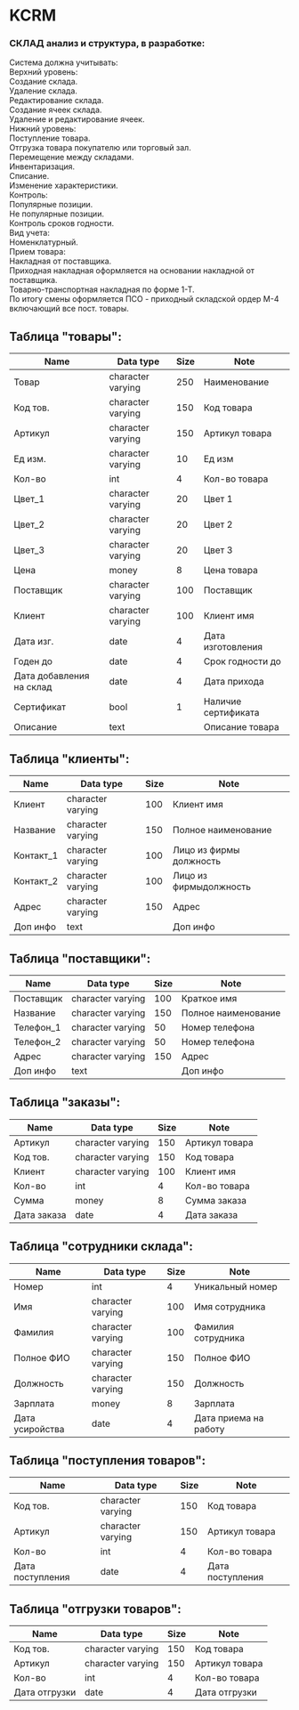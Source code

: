 # KCRM  
### СКЛАД анализ и структура, в разработке: 
Система должна учитывать:  
Верхний уровень:  
	Создание склада.  
	Удаление склада.  
	Редактирование склада.  
	Создание ячеек склада.  
	Удаление и редактирование ячеек.  
Нижний уровень:  
	Поступление товара.  
	Отгрузка товара покупателю или торговый зал.  
	Перемещение между складами.  
	Инвентаризация.  
	Списание.  
	Изменение характеристики.  
Контроль:  
	Популярные позиции.  
	Не популярные позиции.  
	Контроль сроков годности.  
Вид учета:  
	Номенклатурный.  
Прием товара:  
	Накладная от поставщика.  
	Приходная накладная оформляется на основании накладной от поставщика.  
	Товарно-транспортная накладная по форме 1-Т.  
	По итогу смены оформляется ПСО - приходный складской ордер М-4 включающий все пост. товары.  

## Таблица "товары":  
Name | Data type | Size	| Note  
---- | ----- | ------ | -------
Товар | character varying | 250 | Наименование  
Код тов. | character varying | 150 | Код товара  
Артикул | character varying | 150 | Артикул товара  
Ед изм. | character varying | 10 | Ед изм  
Кол-во | int | 4 | Кол-во товара  
Цвет_1 | character varying | 20 | Цвет 1  
Цвет_2 | character varying | 20 | Цвет 2  
Цвет_3 | character varying | 20 | Цвет 3  
Цена | money | 8 | Цена товара  
Поставщик | character varying | 100 | Поставщик  
Клиент | character varying | 100 | Клиент имя  
Дата изг. | date | 4 | Дата изготовления  
Годен до | date | 4 | Срок годности до  
Дата добавления на склад  | date  |  4  | Дата прихода   
Сертификат | bool | 1 | Наличие сертификата  
Описание  | text | | Описание товара  

## Таблица "клиенты":  
Name | Data type | Size	| Note  
---- | ----- | ------ | -------
Клиент | character varying | 100 | Клиент имя  
Название | character varying | 150 | Полное наименование  
Контакт_1 | character varying | 100 | Лицо из фирмы должность  
Контакт_2 | character varying | 100 | Лицо из фирмыдолжность  
Адрес | character varying | 150 | Адрес
Доп инфо | text | | Доп инфо  

## Таблица "поставщики":  
Name | Data type | Size	| Note  
---- | ----- | ------ | -------
Поставщик | character varying | 100 | Краткое имя  
Название | character varying | 150 | Полное наименование  
Телефон_1 | character varying | 50 | Номер телефона  
Телефон_2 | character varying | 50 | Номер телефона  
Адрес | character varying | 150 | Адрес  
Доп инфо | text | | Доп инфо  

## Таблица "заказы":  
Name | Data type | Size	| Note  
---- | ----- | ------ | -------
Артикул | character varying | 150 | Артикул товара  
Код тов. | character varying | 150 | Код товара  
Клиент | character varying | 100 | Клиент имя  
Кол-во | int | 4 | Кол-во товара  
Сумма | money | 8 | Сумма заказа  
Дата заказа | date | 4 | Дата заказа  

## Таблица "сотрудники склада":  
Name | Data type | Size	| Note  
---- | ----- | ------ | -------
Номер | int | 4 | Уникальный номер  
Имя | character varying | 100 | Имя сотрудника  
Фамилия | character varying | 100 | Фамилия сотрудника  
Полное ФИО | character varying | 150 | Полное ФИО  
Должность | character varying | 150 | Должность  
Зарплата | money | 8 | Зарплата  
Дата усиройства | date | 4 | Дата приема на работу  

## Таблица "поступления товаров":  
Name | Data type | Size	| Note  
---- | ----- | ------ | -------
Код тов. | character varying | 150 | Код товара  
Артикул | character varying | 150 | Артикул товара  
Кол-во | int | 4 | Кол-во товара  
Дата поступления | date | 4 | Дата поступления  

## Таблица "отгрузки товаров":  
Name | Data type | Size	| Note  
---- | ----- | ------ | -------
Код тов. | character varying | 150 | Код товара  
Артикул | character varying | 150 | Артикул товара  
Кол-во | int | 4 | Кол-во товара  
Дата отгрузки | date | 4 | Дата отгрузки  
